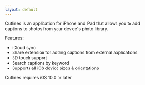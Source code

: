 ```yaml
---
layout: default
---
```


Cutlines is an application for iPhone and iPad that allows you to add captions to photos from your device's photo library.

Features:
- iCloud sync 
- Share extension for adding captions from external applications
- 3D touch support
- Search captions by keyword
- Supports all iOS device sizes & orientations

Cutlines requires iOS 10.0 or later
